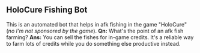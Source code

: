 ## HoloCure Fishing Bot

This is an automated bot that helps in afk fishing in the game "HoloCure" (*no I'm not sponsored by the game*). 
**Qn:** What's the point of an afk fish farming? 
**Ans:** You can sell the fishes for in-game credits. It's a reliable way to farm lots of credits while you do something else productive instead.

